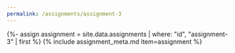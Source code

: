 ```yaml
---
permalink: /assignments/assignment-3
---
```


{%- assign assignment = site.data.assignments | where: "id", "assignment-3" | first %}
{% include assignment_meta.md item=assignment %}
